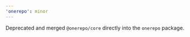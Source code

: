 ```yaml
---
'onerepo': minor
---
```


Deprecated and merged `@onerepo/core` directly into the `onerepo` package.
